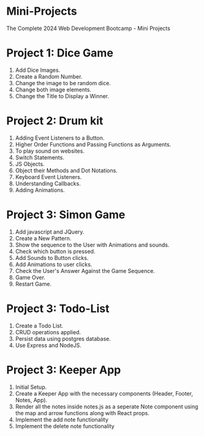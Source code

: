 # Mini-Projects
The Complete 2024 Web Development Bootcamp - Mini Projects

# Project 1: Dice Game
1. Add Dice Images.
2. Create a Random Number.
3. Change the image to be random dice.
4. Change both image elements.
5. Change the Title to Display a Winner.

# Project 2: Drum kit
1. Adding Event Listeners to a Button.
2. Higher Order Functions and Passing Functions as Arguments.
3. To play sound on websites.
4. Switch Statements.
5. JS Objects.
6. Object their Methods and Dot Notations.
7. Keyboard Event Listeners.
8. Understanding Callbacks.
9. Adding Animations.

# Project 3: Simon Game
1. Add javascript and JQuery.
2. Create a New Pattern.
3. Show the sequence to the User with Animations and sounds.
4. Check which button is pressed.
5. Add Sounds to Button clicks.
6. Add Animations to user clicks.
7. Check the User's Answer Against the Game Sequence.
8. Game Over.
9. Restart Game.

# Project 3: Todo-List
1. Create a Todo List.
2. CRUD operations applied.
3. Persist data using postgres database.
4. Use Express and NodeJS.

# Project 3: Keeper App
1. Initial Setup.
2. Create a Keeper App with the necessary components (Header, Footer, Notes, App).
3. Render all the notes inside notes.js as a seperate Note component using the map and arrow functions along with React props.
4. Implement the add note functionality
5. Implement the delete note functionality
